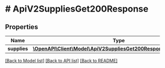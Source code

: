 # # ApiV2SuppliesGet200Response

## Properties

Name | Type | Description | Notes
------------ | ------------- | ------------- | -------------
**supplies** | [**\OpenAPI\Client\Model\ApiV2SuppliesGet200ResponseSuppliesInner[]**](ApiV2SuppliesGet200ResponseSuppliesInner.md) |  | [optional]

[[Back to Model list]](../../README.md#models) [[Back to API list]](../../README.md#endpoints) [[Back to README]](../../README.md)
